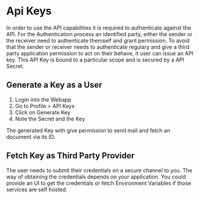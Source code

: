 # Api Keys

In order to use the API capabilities it is required to authenticate against the API. For the Authentication process an identified party, either the sender or the receiver need to authenticate themself and grant permission. 
To avoid that the sender or receiver needs to authenticate regulary and give a third party application permission to act on their behave, it user can issue an API key. This API Key is bound to a particular scope and is secured by a API Secret. 


## Generate a Key as a User

1. Login into the Webapp 
2. Go to Profile > API Keys
3. Click on Generate Key
4. Note the Secret and the Key

The generated Key with give permission to send mail and fetch an document via its ID.

## Fetch Key as Third Party Provider 

The user needs to submit their credentials on a secure channel to you. The way of obtaining the credentials depends on your application. You could provide an UI to get the credentials or fetch Environment Variables if those services are self hosted.